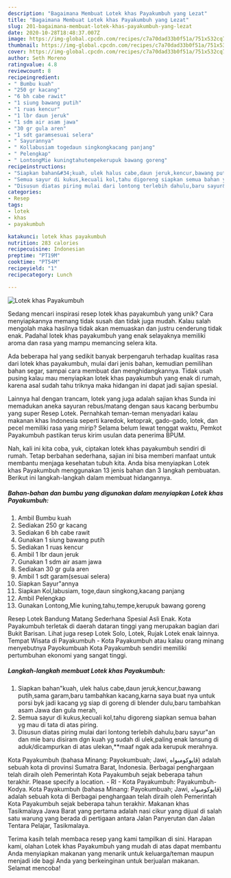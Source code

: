 ```yaml
---
description: "Bagaimana Membuat Lotek khas Payakumbuh yang Lezat"
title: "Bagaimana Membuat Lotek khas Payakumbuh yang Lezat"
slug: 201-bagaimana-membuat-lotek-khas-payakumbuh-yang-lezat
date: 2020-10-28T18:48:37.007Z
image: https://img-global.cpcdn.com/recipes/c7a70dad33b0f51a/751x532cq70/lotek-khas-payakumbuh-foto-resep-utama.jpg
thumbnail: https://img-global.cpcdn.com/recipes/c7a70dad33b0f51a/751x532cq70/lotek-khas-payakumbuh-foto-resep-utama.jpg
cover: https://img-global.cpcdn.com/recipes/c7a70dad33b0f51a/751x532cq70/lotek-khas-payakumbuh-foto-resep-utama.jpg
author: Seth Moreno
ratingvalue: 4.8
reviewcount: 8
recipeingredient:
- " Bumbu kuah"
- "250 gr kacang"
- "6 bh cabe rawit"
- "1 siung bawang putih"
- "1 ruas kencur"
- "1 lbr daun jeruk"
- "1 sdm air asam jawa"
- "30 gr gula aren"
- "1 sdt garamsesuai selera"
- " Sayurannya"
- " Kollabusiam togedaun singkongkacang panjang"
- " Pelengkap"
- " LontongMie kuningtahutempekerupuk bawang goreng"
recipeinstructions:
- "Siapkan bahan&#34;kuah, ulek halus cabe,daun jeruk,kencur,bawang putih,sama garam,baru tambahkan kacang,karna saya buat nya untuk porsi byk jadi kacang yg siap di goreng di blender dulu,baru tambahkan asam Jawa dan gula merah,"
- "Semua sayur di kukus,kecuali kol,tahu digoreng siapkan semua bahan yg mau di tata di atas piring."
- "Disusun diatas piring mulai dari lontong terlebih dahulu,baru sayur&#34;an dan mie baru disiram dgn kuah yg sudah di ulek,paling enak lansung di aduk/dicampurkan di atas ulekan,**maaf ngak ada kerupuk merahnya."
categories:
- Resep
tags:
- lotek
- khas
- payakumbuh

katakunci: lotek khas payakumbuh 
nutrition: 283 calories
recipecuisine: Indonesian
preptime: "PT19M"
cooktime: "PT54M"
recipeyield: "1"
recipecategory: Lunch

---
```



![Lotek khas Payakumbuh](https://img-global.cpcdn.com/recipes/c7a70dad33b0f51a/751x532cq70/lotek-khas-payakumbuh-foto-resep-utama.jpg)

Sedang mencari inspirasi resep lotek khas payakumbuh yang unik? Cara menyiapkannya memang tidak susah dan tidak juga mudah. Kalau salah mengolah maka hasilnya tidak akan memuaskan dan justru cenderung tidak enak. Padahal lotek khas payakumbuh yang enak selayaknya memiliki aroma dan rasa yang mampu memancing selera kita.

Ada beberapa hal yang sedikit banyak berpengaruh terhadap kualitas rasa dari lotek khas payakumbuh, mulai dari jenis bahan, kemudian pemilihan bahan segar, sampai cara membuat dan menghidangkannya. Tidak usah pusing kalau mau menyiapkan lotek khas payakumbuh yang enak di rumah, karena asal sudah tahu triknya maka hidangan ini dapat jadi sajian spesial.

Lainnya hal dengan trancam, lotek yang juga adalah sajian khas Sunda ini memadukan aneka sayuran rebus/matang dengan saus kacang berbumbu yang super Resep Lotek. Pernahkah teman-teman menyadari kalau makanan khas Indonesia seperti karedok, ketoprak, gado-gado, lotek, dan pecel memiliki rasa yang mirip? Selama belum lewat tenggat waktu, Pemkot Payakumbuh pastikan terus kirim usulan data penerima BPUM.


Nah, kali ini kita coba, yuk, ciptakan lotek khas payakumbuh sendiri di rumah. Tetap berbahan sederhana, sajian ini bisa memberi manfaat untuk membantu menjaga kesehatan tubuh kita. Anda bisa menyiapkan Lotek khas Payakumbuh menggunakan 13 jenis bahan dan 3 langkah pembuatan. Berikut ini langkah-langkah dalam membuat hidangannya.

<!--inarticleads1-->

##### Bahan-bahan dan bumbu yang digunakan dalam menyiapkan Lotek khas Payakumbuh:

1. Ambil  Bumbu kuah
1. Sediakan 250 gr kacang
1. Sediakan 6 bh cabe rawit
1. Gunakan 1 siung bawang putih
1. Sediakan 1 ruas kencur
1. Ambil 1 lbr daun jeruk
1. Gunakan 1 sdm air asam jawa
1. Sediakan 30 gr gula aren
1. Ambil 1 sdt garam(sesuai selera)
1. Siapkan  Sayur&#34;annya
1. Siapkan  Kol,labusiam, toge,daun singkong,kacang panjang
1. Ambil  Pelengkap
1. Gunakan  Lontong,Mie kuning,tahu,tempe,kerupuk bawang goreng


Resep Lotek Bandung Matang Sederhana Spesial Asli Enak. Kota Payakumbuh terletak di daerah dataran tinggi yang merupakan bagian dari Bukit Barisan. Lihat juga resep Lotek Solo, Lotek, Rujak Lotek enak lainnya. Tempat Wisata di Payakumbuh - Kota Payakumbuh atau kalau orang minang menyebutnya Payokumbuah Kota Payakumbuh sendiri memiliki pertumbuhan ekonomi yang sangat tinggi. 

<!--inarticleads2-->

##### Langkah-langkah membuat Lotek khas Payakumbuh:

1. Siapkan bahan&#34;kuah, ulek halus cabe,daun jeruk,kencur,bawang putih,sama garam,baru tambahkan kacang,karna saya buat nya untuk porsi byk jadi kacang yg siap di goreng di blender dulu,baru tambahkan asam Jawa dan gula merah,
1. Semua sayur di kukus,kecuali kol,tahu digoreng siapkan semua bahan yg mau di tata di atas piring.
1. Disusun diatas piring mulai dari lontong terlebih dahulu,baru sayur&#34;an dan mie baru disiram dgn kuah yg sudah di ulek,paling enak lansung di aduk/dicampurkan di atas ulekan,**maaf ngak ada kerupuk merahnya.


Kota Payakumbuh (bahasa Minang: Payokumbuah; Jawi, ڤايوكومبواه) adalah sebuah kota di provinsi Sumatra Barat, Indonesia. Berbagai penghargaan telah diraih oleh Pemerintah Kota Payakumbuh sejak beberapa tahun terakhir. Please specify a location. - RI - Kota Payakumbuh: Payakumbuh-Kodya. Kota Payakumbuh (bahasa Minang: Payokumbuah; Jawi, ڤايوكومبواه) adalah sebuah kota di Berbagai penghargaan telah diraih oleh Pemerintah Kota Payakumbuh sejak beberapa tahun terakhir. Makanan khas Tasikmalaya Jawa Barat yang pertama adalah nasi cikur yang dijual di salah satu warung yang berada di pertigaan antara Jalan Panyerutan dan Jalan Tentara Pelajar, Tasikmalaya. 

Terima kasih telah membaca resep yang kami tampilkan di sini. Harapan kami, olahan Lotek khas Payakumbuh yang mudah di atas dapat membantu Anda menyiapkan makanan yang menarik untuk keluarga/teman maupun menjadi ide bagi Anda yang berkeinginan untuk berjualan makanan. Selamat mencoba!
